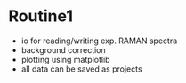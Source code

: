 # Routine1 
  - io for reading/writing exp. RAMAN spectra 
  - background correction 
  - plotting using matplotlib 
  - all data can be saved as projects 
